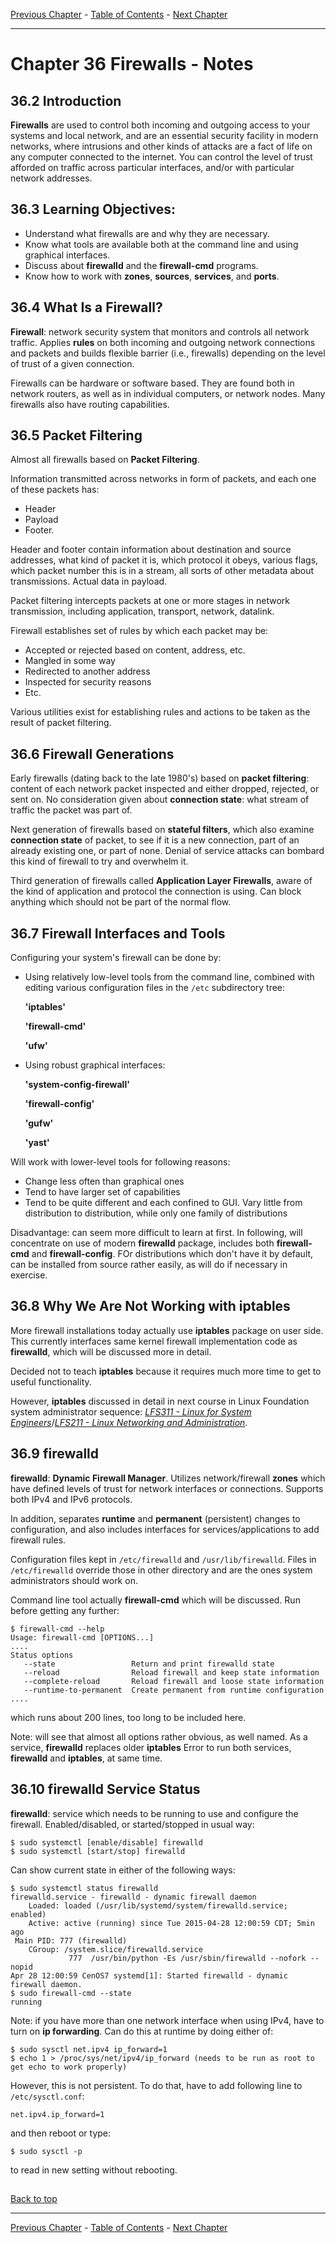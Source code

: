 [Previous Chapter](../Ch35-networkdevconf/notes_Ch35.md) - [Table of Contents](../README.md#table-of-contents) - [Next Chapter](../Ch37-systemsusd/notes_Ch37.md)

---

# Chapter 36 Firewalls - Notes

## 36.2 Introduction
**Firewalls** are used to control both incoming and outgoing access to your systems and local network, and are an essential security facility in modern networks, where intrusions and other kinds of attacks are a fact of life on any computer connected to the internet. You can control the level of trust afforded on traffic across particular interfaces, and/or with particular network addresses.

## 36.3 Learning Objectives:
- Understand what firewalls are and why they are necessary.
- Know what tools are available both at the command line and using graphical interfaces.
- Discuss about **firewalld** and the **firewall-cmd** programs.
- Know how to work with **zones**, **sources**, **services**, and **ports**.

## 36.4 What Is a Firewall?
**Firewall**: network security system that monitors and controls all network traffic. Applies **rules** on both incoming and outgoing network connections and packets and builds flexible barrier (i.e., firewalls) depending on the level of trust of a given connection.

Firewalls can be hardware or software based. They are found both in network routers, as well as in individual computers, or network nodes. Many firewalls also have routing capabilities.

## 36.5 Packet Filtering
Almost all firewalls based on **Packet Filtering**.

Information transmitted across networks in form of packets, and each one of these packets has:
- Header
- Payload
- Footer.

Header and footer contain information about destination and source addresses, what kind of packet it is, which protocol it obeys, various flags, which packet number this is in a stream, all sorts of other metadata about transmissions. Actual data in payload.

Packet filtering intercepts packets at one or more stages in network transmission, including application, transport, network, datalink.

Firewall establishes set of rules by which each packet may be:
- Accepted or rejected based on content, address, etc.
- Mangled in some way
- Redirected to another address
- Inspected for security reasons
- Etc.

Various utilities exist for establishing rules and actions to be taken as the result of packet filtering.

## 36.6 Firewall Generations
Early firewalls (dating back to the late 1980's) based on **packet filtering**: content of each network packet inspected and either dropped, rejected, or sent on. No consideration given about **connection state**: what stream of traffic the packet was part of.

Next generation of firewalls based on **stateful filters**, which also examine **connection state** of packet, to see if it is a new connection, part of an already existing one, or part of none. Denial of service attacks can bombard this kind of firewall to try and overwhelm it.

Third generation of firewalls called **Application Layer Firewalls**, aware of the kind of application and protocol the connection is using. Can block anything which should not be part of the normal flow.

## 36.7 Firewall Interfaces and Tools
Configuring your system's firewall can be done by:
- Using relatively low-level tools from the command line, combined with editing various configuration files in the `/etc` subdirectory tree:

    **'iptables'**

    **'firewall-cmd'**

    **'ufw'**

- Using robust graphical interfaces:

    **'system-config-firewall'**

    **'firewall-config'**

    **'gufw'**

    **'yast'**

Will work with lower-level tools for following reasons:
- Change less often than graphical ones
- Tend to have larger set of capabilities
- Tend to be quite different and each confined to GUI. Vary little from distribution to distribution, while only one family of distributions

Disadvantage: can seem more difficult to learn at first. In following, will concentrate on use of modern **firewalld** package, includes both **firewall-cmd** and **firewall-config**. FOr distributions which don't have it by default, can be installed from source rather easily, as will do if necessary in exercise.

## 36.8 Why We Are Not Working with iptables
More firewall installations today actually use **iptables** package on user side. This currently interfaces same kernel firewall implementation code as **firewalld**, which will be discussed more in detail.

Decided not to teach **iptables** because it requires much more time to get to useful functionality.

However, **iptables** discussed in detail in next course in Linux Foundation system administrator sequence: [*LFS311 - Linux for System Engineers*](https://training.linuxfoundation.org/training/linux-for-system-engineers/?sf_action=get_data&sf_data=all&_sft_course_mode=instructor-led&sf_paged=2)/[*LFS211 - Linux Networking and Administration*](https://training.linuxfoundation.org/training/linux-networking-and-administration/?sf_action=get_data&sf_data=all&sf_paged=3).

## 36.9 firewalld
**firewalld**: **Dynamic Firewall Manager**. Utilizes network/firewall **zones** which have defined levels of trust for network interfaces or connections. Supports both IPv4 and IPv6 protocols.

In addition, separates **runtime** and **permanent** (persistent) changes to configuration, and also includes interfaces for services/applications to add firewall rules.

Configuration files kept in `/etc/firewalld` and `/usr/lib/firewalld`. Files in `/etc/firewalld` override those in other directory and are the ones system administrators should work on.

Command line tool actually **firewall-cmd** which will be discussed. Run before getting any further:
```shell
$ firewall-cmd --help
Usage: firewall-cmd [OPTIONS...]
....
Status options
   --state                 Return and print firewalld state
   --reload                Reload firewall and keep state information
   --complete-reload       Reload firewall and loose state information
   --runtime-to-permanent  Create permanent from runtime configuration
....
```
which runs about 200 lines, too long to be included here.

Note: will see that almost all options rather obvious, as well named. As a service, **firewalld** replaces older **iptables** Error to run both services, **firewalld** and **iptables**, at same time.

## 36.10 firewalld Service Status
**firewalld**: service which needs to be running to use and configure the firewall. Enabled/disabled, or started/stopped in usual way:
```shell
$ sudo systemctl [enable/disable] firewalld
$ sudo systemctl [start/stop] firewalld
```
Can show current state in either of the following ways:
```shell
$ sudo systemctl status firewalld
firewalld.service - firewalld - dynamic firewall daemon
    Loaded: loaded (/usr/lib/systemd/system/firewalld.service; enabled)
    Active: active (running) since Tue 2015-04-28 12:00:59 CDT; 5min ago
 Main PID: 777 (firewalld)
    CGroup: /system.slice/firewalld.service
             777  /usr/bin/python -Es /usr/sbin/firewalld --nofork --nopid
Apr 28 12:00:59 CenOS7 systemd[1]: Started firewalld - dynamic firewall daemon.
$ sudo firewall-cmd --state
running
```

Note: if you have more than one network interface when using IPv4, have to turn on **ip forwarding**. Can do this at runtime by doing either of:
```shell
$ sudo sysctl net.ipv4 ip_forward=1
$ echo 1 > /proc/sys/net/ipv4/ip_forward (needs to be run as root to get echo to work properly)
```
However, this is not persistent. To do that, have to add following line to `/etc/sysctl.conf`:
```shell
net.ipv4.ip_forward=1
```
and then reboot or type:
```shell
$ sudo sysctl -p
```
to read in new setting without rebooting.



##

[Back to top](#)

---

[Previous Chapter](../Ch35-networkdevconf/notes_Ch35.md) - [Table of Contents](../README.md#table-of-contents) - [Next Chapter](../Ch37-systemsusd/notes_Ch37.md)
